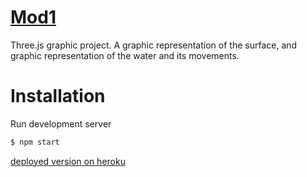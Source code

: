 # [Mod1](https://mskiles-mod1.herokuapp.com/)
Three.js graphic project. A graphic representation of the surface, and graphic representation of the water
and its movements. 

# Installation

Run development server

```sh
$ npm start
```

[deployed version on heroku](https://mskiles-mod1.herokuapp.com/)